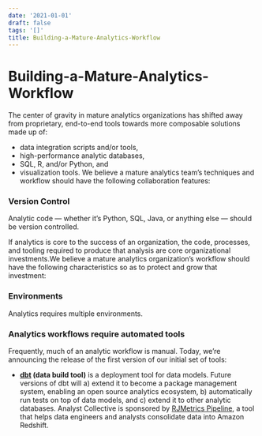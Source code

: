 ```yaml
---
date: '2021-01-01'
draft: false
tags: '[]'
title: Building-a-Mature-Analytics-Workflow
---
```


# Building-a-Mature-Analytics-Workflow

The center of gravity in mature analytics organizations has shifted away from proprietary, end-to-end tools towards more composable solutions made up of:
- data integration scripts and/or tools,
- high-performance analytic databases,
- SQL, R, and/or Python, and
- visualization tools.
We believe a mature analytics team’s techniques and workflow should have the following collaboration features:
### **Version Control**
Analytic code — whether it’s Python, SQL, Java, or anything else — should be version controlled.
>
If analytics is core to the success of an organization, the code, processes, and tooling required to produce that analysis are core organizational investments.We believe a mature analytics organization’s workflow should have the following characteristics so as to protect and grow that investment:
### **Environments**
Analytics requires multiple environments.
### Analytics workflows require automated tools
Frequently, much of an analytic workflow is manual.
Today, we’re announcing the release of the first version of our initial set of tools:
- **[dbt](https://github.com/analyst-collective/dbt) (data build tool)** is a deployment tool for data models.
Future versions of dbt will a) extend it to become a package management system, enabling an open source analytics ecosystem, b) automatically run tests on top of data models, and c) extend it to other analytic databases.
Analyst Collective is sponsored by [RJMetrics Pipeline](https://rjmetrics.com/product/pipeline), a tool that helps data engineers and analysts consolidate data into Amazon Redshift.
